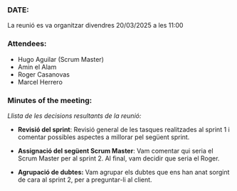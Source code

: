 ### DATE:

La reunió es va organitzar divendres 20/03/2025 a les 11:00

### Attendees:

- Hugo Aguilar (Scrum Master)
- Amin el Alam
- Roger Casanovas
- Marcel Herrero

### Minutes of the meeting:

*Llista de les decisions resultants de la reunió:*

- **Revisió del sprint**: Revisió general de les tasques realitzades al sprint 1 i comentar possibles aspectes a millorar pel següent sprint. 

- **Assignació del següent Scrum Master**: Vam comentar qui seria el Scrum Master per al sprint 2. Al final, vam decidir que seria el Roger.

- **Agrupació de dubtes:** Vam agrupar els dubtes que ens han anat sorgint de cara al sprint 2, per a preguntar-li al client.
